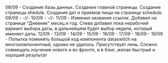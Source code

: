08/09 - Создание базы данных. Создание главной страницы. Создание страницы shedule. Создание дат и приемов пищи на странице schedule.
09/09 - -//-
10/09 - -//-
11/09 - Изменил названия ссылок. Добавил на странице "Дневник" месяц и год. Слева добавил пока нерабочий вариант выбора даты, в дальнейшем будет выбор недели, который именяет даты.
12/09 - 
13/09 - 
14/09 - 
15/09 -
16/09 - 
17/09 - 
18/09 - 
19/09 - Попытка поменять большой код компонента dataswitch на многокомпонентный, однако не удалось. Присутствует лень. Сложно совмещать изучение нового и во фронте, и в бэке ,желая быстрый и хороший результат
